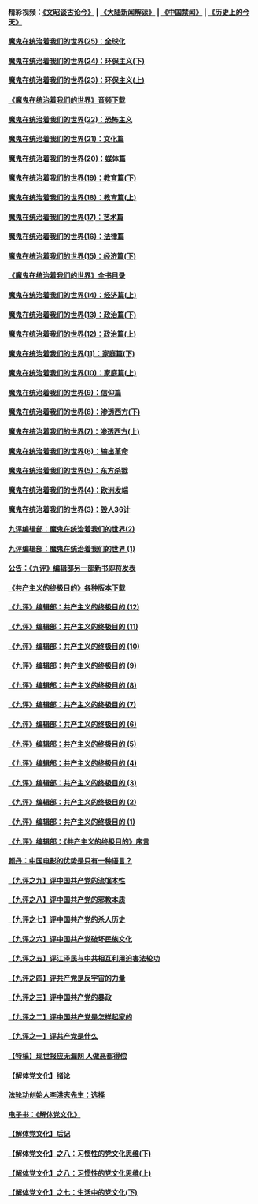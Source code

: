 #### 精彩视频：[《文昭谈古论今》](https://github.com/gfw-breaker/wenzhao/blob/master/README.md?t=11282132) | [《大陆新闻解读》](https://github.com/gfw-breaker/ntdtv-comedy/blob/master/README.md?t=11282132) | [《中国禁闻》](https://github.com/gfw-breaker/ntdtv-news/blob/master/README.md?t=11282132) | [《历史上的今天》](https://github.com/gfw-breaker/today-in-history/blob/master/README.md?t=11282132) 

#### [魔鬼在统治着我们的世界(25)：全球化](../pages/nsc422/n10788205.md?t=11282132) 

#### [魔鬼在统治着我们的世界(24)：环保主义(下)](../pages/nsc422/n10695307.md?t=11282132) 

#### [魔鬼在统治着我们的世界(23)：环保主义(上)](../pages/nsc422/n10688613.md?t=11282132) 

#### [《魔鬼在统治着我们的世界》音频下载](../pages/nsc422/n10635553.md?t=11282132) 

#### [魔鬼在统治着我们的世界(22)：恐怖主义](../pages/nsc422/n10614727.md?t=11282132) 

#### [魔鬼在统治着我们的世界(21)：文化篇](../pages/nsc422/n10597706.md?t=11282132) 

#### [魔鬼在统治着我们的世界(20)：媒体篇](../pages/nsc422/n10586579.md?t=11282132) 

#### [魔鬼在统治着我们的世界(19)：教育篇(下)](../pages/nsc422/n10564808.md?t=11282132) 

#### [魔鬼在统治着我们的世界(18)：教育篇(上)](../pages/nsc422/n10526970.md?t=11282132) 

#### [魔鬼在统治着我们的世界(17)：艺术篇](../pages/nsc422/n10499093.md?t=11282132) 

#### [魔鬼在统治着我们的世界(16)：法律篇](../pages/nsc422/n10485969.md?t=11282132) 

#### [魔鬼在统治着我们的世界(15)：经济篇(下)](../pages/nsc422/n10469975.md?t=11282132) 

#### [《魔鬼在统治着我们的世界》全书目录](../pages/nsc422/n10464261.md?t=11282132) 

#### [魔鬼在统治着我们的世界(14)：经济篇(上)](../pages/nsc422/n10457370.md?t=11282132) 

#### [魔鬼在统治着我们的世界(13)：政治篇(下)](../pages/nsc422/n10448270.md?t=11282132) 

#### [魔鬼在统治着我们的世界(12)：政治篇(上)](../pages/nsc422/n10444576.md?t=11282132) 

#### [魔鬼在统治着我们的世界(11)：家庭篇(下)](../pages/nsc422/n10440961.md?t=11282132) 

#### [魔鬼在统治着我们的世界(10)：家庭篇(上)](../pages/nsc422/n10435448.md?t=11282132) 

#### [魔鬼在统治着我们的世界(9)：信仰篇](../pages/nsc422/n10432159.md?t=11282132) 

#### [魔鬼在统治着我们的世界(8)：渗透西方(下)](../pages/nsc422/n10429603.md?t=11282132) 

#### [魔鬼在统治着我们的世界(7)：渗透西方(上)](../pages/nsc422/n10426013.md?t=11282132) 

#### [魔鬼在统治着我们的世界(6)：输出革命](../pages/nsc422/n10421536.md?t=11282132) 

#### [魔鬼在统治着我们的世界(5)：东方杀戮](../pages/nsc422/n10417707.md?t=11282132) 

#### [魔鬼在统治着我们的世界(4)：欧洲发端](../pages/nsc422/n10414890.md?t=11282132) 

#### [魔鬼在统治着我们的世界(3)：毁人36计](../pages/nsc422/n10411583.md?t=11282132) 

#### [九评编辑部：魔鬼在统治着我们的世界(2)](../pages/nsc422/n10410036.md?t=11282132) 

#### [九评编辑部：魔鬼在统治着我们的世界 (1)](../pages/nsc422/n10406825.md?t=11282132) 

#### [公告：《九评》编辑部另一部新书即将发表](../pages/nsc422/n10405104.md?t=11282132) 

#### [《共产主义的终极目的》各种版本下载](../pages/nsc422/n10022138.md?t=11282132) 

#### [《九评》编辑部：共产主义的终极目的 (12)](../pages/nsc422/n9933272.md?t=11282132) 

#### [《九评》编辑部：共产主义的终极目的 (11)](../pages/nsc422/n9924973.md?t=11282132) 

#### [《九评》编辑部：共产主义的终极目的 (10)](../pages/nsc422/n9920883.md?t=11282132) 

#### [《九评》编辑部：共产主义的终极目的 (9)](../pages/nsc422/n9916363.md?t=11282132) 

#### [《九评》编辑部：共产主义的终极目的 (8)](../pages/nsc422/n9912488.md?t=11282132) 

#### [《九评》编辑部：共产主义的终极目的 (7)](../pages/nsc422/n9901176.md?t=11282132) 

#### [《九评》编辑部：共产主义的终极目的 (6)](../pages/nsc422/n9899359.md?t=11282132) 

#### [《九评》编辑部：共产主义的终极目的 (5)](../pages/nsc422/n9893174.md?t=11282132) 

#### [《九评》编辑部：共产主义的终极目的 (4)](../pages/nsc422/n9891246.md?t=11282132) 

#### [《九评》编辑部：共产主义的终极目的 (3)](../pages/nsc422/n9879879.md?t=11282132) 

#### [《九评》编辑部：共产主义的终极目的 (2)](../pages/nsc422/n9876205.md?t=11282132) 

#### [《九评》编辑部：共产主义的终极目的 (1)](../pages/nsc422/n9865857.md?t=11282132) 

#### [《九评》编辑部：《共产主义的终极目的》序言](../pages/nsc422/n9862666.md?t=11282132) 

#### [颜丹：中国电影的优势是只有一种语言？](../pages/nsc422/n9583062.md?t=11282132) 

#### [【九评之九】评中国共产党的流氓本性](../pages/nsc422/n737542.md?t=11282132) 

#### [【九评之八】评中国共产党的邪教本质](../pages/nsc422/n735942.md?t=11282132) 

#### [【九评之七】评中国共产党的杀人历史](../pages/nsc422/n733806.md?t=11282132) 

#### [【九评之六】评中国共产党破坏民族文化](../pages/nsc422/n731667.md?t=11282132) 

#### [【九评之五】评江泽民与中共相互利用迫害法轮功](../pages/nsc422/n730058.md?t=11282132) 

#### [【九评之四】评共产党是反宇宙的力量](../pages/nsc422/n727814.md?t=11282132) 

#### [【九评之三】评中国共产党的暴政](../pages/nsc422/n725597.md?t=11282132) 

#### [【九评之二】评中国共产党是怎样起家的](../pages/nsc422/n723946.md?t=11282132) 

#### [【九评之一】评共产党是什么](../pages/nsc422/n722529.md?t=11282132) 

#### [【特稿】现世报应无漏网 人做恶都得偿](../pages/nsc422/n4215167.md?t=11282132) 

#### [【解体党文化】绪论](../pages/nsc422/n1449356.md?t=11282132) 

#### [法轮功创始人李洪志先生：选择](../pages/nsc422/n3580738.md?t=11282132) 

#### [电子书：《解体党文化》](../pages/nsc422/n1573484.md?t=11282132) 

#### [【解体党文化】后记](../pages/nsc422/n1531999.md?t=11282132) 

#### [【解体党文化】之八：习惯性的党文化思维(下)](../pages/nsc422/n1526477.md?t=11282132) 

#### [【解体党文化】之八：习惯性的党文化思维(上)](../pages/nsc422/n1520631.md?t=11282132) 

#### [【解体党文化】之七：生活中的党文化(下)](../pages/nsc422/n1513446.md?t=11282132) 

